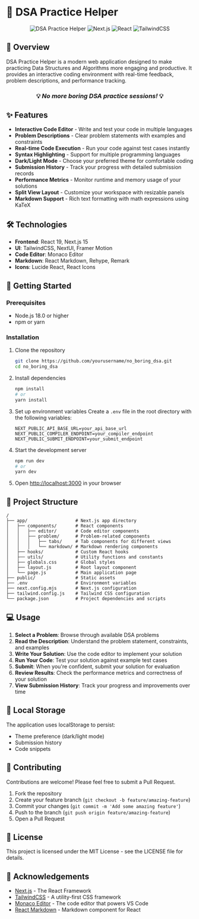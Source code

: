 # 🚀 DSA Practice Helper

<div align="center">

![DSA Practice Helper](https://img.shields.io/badge/DSA-Practice_Helper-blue?style=for-the-badge)
![Next.js](https://img.shields.io/badge/Next.js-15.3.2-black?style=for-the-badge&logo=next.js)
![React](https://img.shields.io/badge/React-19.0.0-61DAFB?style=for-the-badge&logo=react)
![TailwindCSS](https://img.shields.io/badge/TailwindCSS-4.0-38B2AC?style=for-the-badge&logo=tailwind-css)

</div>

## 📝 Overview

DSA Practice Helper is a modern web application designed to make practicing Data Structures and Algorithms more engaging and productive. It provides an interactive coding environment with real-time feedback, problem descriptions, and performance tracking.

<div align="center">

### 💡 _No more boring DSA practice sessions!_ 💡

</div>

## ✨ Features

- **Interactive Code Editor** - Write and test your code in multiple languages
- **Problem Descriptions** - Clear problem statements with examples and constraints
- **Real-time Code Execution** - Run your code against test cases instantly
- **Syntax Highlighting** - Support for multiple programming languages
- **Dark/Light Mode** - Choose your preferred theme for comfortable coding
- **Submission History** - Track your progress with detailed submission records
- **Performance Metrics** - Monitor runtime and memory usage of your solutions
- **Split View Layout** - Customize your workspace with resizable panels
- **Markdown Support** - Rich text formatting with math expressions using KaTeX

## 🛠️ Technologies

- **Frontend**: React 19, Next.js 15
- **UI**: TailwindCSS, NextUI, Framer Motion
- **Code Editor**: Monaco Editor
- **Markdown**: React Markdown, Rehype, Remark
- **Icons**: Lucide React, React Icons

## 🚀 Getting Started

### Prerequisites

- Node.js 18.0 or higher
- npm or yarn

### Installation

1. Clone the repository
   ```bash
   git clone https://github.com/yourusername/no_boring_dsa.git
   cd no_boring_dsa
   ```

2. Install dependencies
   ```bash
   npm install
   # or
   yarn install
   ```

3. Set up environment variables
   Create a `.env` file in the root directory with the following variables:
   ```
   NEXT_PUBLIC_API_BASE_URL=your_api_base_url
   NEXT_PUBLIC_COMPILER_ENDPOINT=your_compiler_endpoint
   NEXT_PUBLIC_SUBMIT_ENDPOINT=your_submit_endpoint
   ```

4. Start the development server
   ```bash
   npm run dev
   # or
   yarn dev
   ```

5. Open [http://localhost:3000](http://localhost:3000) in your browser

## 🧩 Project Structure

```
/
├── app/                  # Next.js app directory
│   ├── components/       # React components
│   │   ├── editor/       # Code editor components
│   │   ├── problem/      # Problem-related components
│   │   │   ├── tabs/     # Tab components for different views
│   │   │   └── markdown/ # Markdown rendering components
│   ├── hooks/            # Custom React hooks
│   ├── utils/            # Utility functions and constants
│   ├── globals.css       # Global styles
│   ├── layout.js         # Root layout component
│   └── page.js           # Main application page
├── public/               # Static assets
├── .env                  # Environment variables
├── next.config.mjs       # Next.js configuration
├── tailwind.config.js    # Tailwind CSS configuration
└── package.json          # Project dependencies and scripts
```

## 💻 Usage

1. **Select a Problem**: Browse through available DSA problems
2. **Read the Description**: Understand the problem statement, constraints, and examples
3. **Write Your Solution**: Use the code editor to implement your solution
4. **Run Your Code**: Test your solution against example test cases
5. **Submit**: When you're confident, submit your solution for evaluation
6. **Review Results**: Check the performance metrics and correctness of your solution
7. **View Submission History**: Track your progress and improvements over time

## 🔄 Local Storage

The application uses localStorage to persist:
- Theme preference (dark/light mode)
- Submission history
- Code snippets

## 🤝 Contributing

Contributions are welcome! Please feel free to submit a Pull Request.

1. Fork the repository
2. Create your feature branch (`git checkout -b feature/amazing-feature`)
3. Commit your changes (`git commit -m 'Add some amazing feature'`)
4. Push to the branch (`git push origin feature/amazing-feature`)
5. Open a Pull Request

## 📄 License

This project is licensed under the MIT License - see the LICENSE file for details.

## 🙏 Acknowledgements

- [Next.js](https://nextjs.org/) - The React Framework
- [TailwindCSS](https://tailwindcss.com/) - A utility-first CSS framework
- [Monaco Editor](https://microsoft.github.io/monaco-editor/) - The code editor that powers VS Code
- [React Markdown](https://github.com/remarkjs/react-markdown) - Markdown component for React

